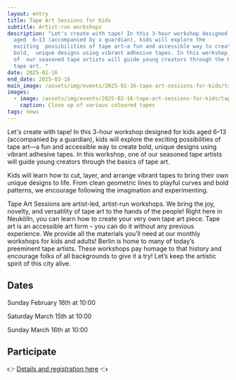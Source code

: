 ```yaml
---
layout: entry
title: Tape Art Sessions for Kids
subtitle: Artist-run workshops
description: "Let's create with tape! In this 3-hour workshop designed for kids
  aged  6–13 (accompanied by a guardian), kids will explore the
  exciting  possibilities of tape art—a fun and accessible way to create
  bold,  unique designs using vibrant adhesive tapes. In this workshop, one
  of  our seasoned tape artists will guide young creators through the basics  of
  tape art. "
date: 2025-02-16
end_date: 2025-03-16
main_image: /assets/img/events/2025-02-16-tape-art-sessions-for-kids/tape_art_sessions_for_kids_1.jpg
images:
  - image: /assets/img/events/2025-02-16-tape-art-sessions-for-kids/tape_art_sessions_for_kids_2.jpg
    caption: Close up of various coloured tapes
tags: news
---
```

Let's create with tape! In this 3-hour workshop designed for kids aged 
6–13 (accompanied by a guardian), kids will explore the exciting 
possibilities of tape art—a fun and accessible way to create bold, 
unique designs using vibrant adhesive tapes. In this workshop, one of 
our seasoned tape artists will guide young creators through the basics 
of tape art. 

Kids will learn how to cut, layer, and arrange 
vibrant tapes to bring their own unique designs to life. From clean 
geometric lines to playful curves and bold patterns, we encourage 
following the imagination and experimenting.

Tape Art Sessions are artist-led, artist-run workshops. We bring
the joy, novelty, and versatility of tape art to the hands of the people!
Right here in Neukölln, you can learn how to create your very own tape art
piece.  Tape art is an accessible art form – you can do it without any
previous experience. We provide all the materials you’ll need at our monthly
workshops for kids and adults!  Berlin is home to many of today’s preeminent
tape artists. These workshops pay homage to that history and encourage folks
of all backgrounds to give it a try! Let’s keep the artistic spirit of this
city alive. 

## Dates

Sunday February 16th at 10:00

Saturday March 15th at 10:00

Sunday March 16th at 10:00

## Participate

👉 [Details and registration here](<>) 👈
